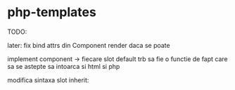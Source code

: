 # php-templates

TODO:

later: fix bind attrs din Component render daca se poate

implement <slot>component</slot> -> fiecare slot default trb sa fie o functie de fapt care sa se astepte sa intoarca si html si php

modifica sintaxa slot inherit: <slot name='' slot=''>